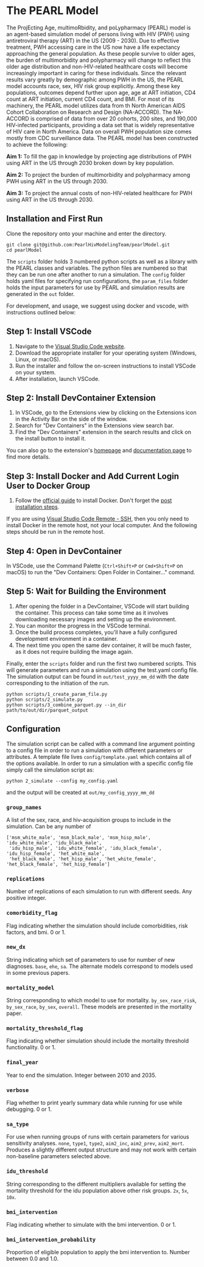 # The PEARL Model

The ProjEcting Age, multimoRbidity, and poLypharmacy (PEARL) model is an agent-based simulation model of persons living with HIV (PWH) using antiretroviral therapy (ART) in the US (2009 - 2030). Due to effective treatment, PWH accessing care in the US now have a life expectancy approaching the general population. As these people survive to older ages, the burden of multimorbidity and polypharmacy will change to reflect this older age distribution and non-HIV-related healthcare costs will become increasingly important in caring for these individuals. Since the relevant results vary greatly by demographic among PWH in the US, the PEARL model accounts race, sex, HIV risk group explicitly. Among these key populations, outcomes depend further upon age, age at ART initiation, CD4 count at ART initiation, current CD4 count, and BMI. For most of its machinery, the PEARL model utilizes data from th North American AIDS Cohort Collaboration on Research and Design (NA-ACCORD). The NA-ACCORD is comprised of data from over 20 cohorts, 200 sites, and 190,000 HIV-infected participants, providing a data set that is widely representative of HIV care in North America. Data on overall PWH population size comes mostly from CDC surveillance data. The PEARL model has been constructed to achieve the following:

**Aim 1:** To fill the gap in knowledge by projecting age distributions of PWH using ART in the US through 2030 broken down by key population.

**Aim 2:** To project the burden of multimorbidity and polypharmacy among PWH using ART in the US through 2030.

**Aim 3:** To project the annual costs of non-HIV-related healthcare for PWH using ART in the US through 2030.

## Installation and First Run

Clone the repository onto your machine and enter the directory.

```
git clone git@github.com:PearlHivModelingTeam/pearlModel.git
cd pearlModel
```
The ``scripts`` folder holds 3 numbered python scripts as well as a library with the PEARL classes and variables. The python files are numbered so that they can be run one after another to run a simulation. The ``config`` folder holds yaml files for specifying run configurations, the ``param_files`` folder holds the input parameters for use by PEARL and simulation results are generated in the ``out`` folder.

For development, and usage, we suggest using docker and vscode, with instructions outlined below:

## Step 1: Install VSCode

1. Navigate to the [Visual Studio Code website](https://code.visualstudio.com/).
2. Download the appropriate installer for your operating system (Windows, Linux, or macOS).
3. Run the installer and follow the on-screen instructions to install VSCode on your system.
4. After installation, launch VSCode.

## Step 2: Install DevContainer Extension

1. In VSCode, go to the Extensions view by clicking on the Extensions icon in the Activity Bar on the side of the window.
2. Search for "Dev Containers" in the Extensions view search bar.
3. Find the "Dev Containers" extension in the search results and click on the install button to install it.

You can also go to the extension's [homepage](https://marketplace.visualstudio.com/items?itemName=ms-vscode-remote.remote-containers) and [documentation page](https://code.visualstudio.com/docs/devcontainers/containers) to find more details.

## Step 3: Install Docker and Add Current Login User to Docker Group

1. Follow the [official guide](https://docs.docker.com/get-docker/) to install Docker. Don't forget the [post installation steps](https://docs.docker.com/engine/install/linux-postinstall/).

If you are using [Visual Studio Code Remote - SSH](https://code.visualstudio.com/docs/remote/ssh), then you only need to install Docker in the remote host, not your local computer. And the following steps should be run in the remote host.

## Step 4: Open in DevContainer

In VSCode, use the Command Palette (`Ctrl+Shift+P` or `Cmd+Shift+P` on macOS) to run the "Dev Containers: Open Folder in Container..." command.

## Step 5: Wait for Building the Environment

1. After opening the folder in a DevContainer, VSCode will start building the container. This process can take some time as it involves downloading necessary images and setting up the environment.
2. You can monitor the progress in the VSCode terminal.
3. Once the build process completes, you'll have a fully configured development environment in a container.
4. The next time you open the same dev container, it will be much faster, as it does not require building the image again.

Finally, enter the ``scripts`` folder and run the first two numbered scripts. This will generate parameters and run a simulation using the test.yaml config file. The simulation output can be found in ``out/test_yyyy_mm_dd`` with the date corresponding to the initiation of the run. 

```
python scripts/1_create_param_file.py
python scripts/2_simulate.py
python scripts/3_combine_parquet.py --in_dir path/to/out/dir/parquet_output
```

## Configuration

The simulation script can be called with a command line argument pointing to a config file in order to run a simulation with different parameters or attributes. A template file lives ``config/template.yaml`` which contains all of the options available. In order to run a simulation with a specific config file simply call the simulation script as:
```
python 2_simulate --config my_config.yaml
```
and the output will be created at ``out/my_config_yyyy_mm_dd``

### ``group_names``
A list of the sex, race, and hiv-acquisition groups to include in the simulation. Can be any number of 
```
['msm_white_male', 'msm_black_male', 'msm_hisp_male', 'idu_white_male', 'idu_black_male',
 'idu_hisp_male', 'idu_white_female', 'idu_black_female', 'idu_hisp_female', 'het_white_male',
 'het_black_male', 'het_hisp_male', 'het_white_female', 'het_black_female', 'het_hisp_female']
```

### ``replications``
Number of replications of each simulation to run with different seeds. Any positive integer.

### ``comorbidity_flag``
Flag indicating whether the simulation should include comorbidities, risk factors, and bmi. 0 or 1.

### ``new_dx``
String indicating which set of parameters to use for number of new diagnoses. ``base``, ``ehe``, ``sa``. The alternate models correspond to models used in some previous papers.

### ``mortality_model``
String corresponding to which model to use for mortality. ``by_sex_race_risk``, ``by_sex_race``, ``by_sex``, ``overall``. These models are presented in the mortality paper.

### ``mortality_threshold_flag``
Flag indicating whether simulation should include the mortality threshold functionality. 0 or 1.

### ``final_year``
Year to end the simulation. Integer between 2010 and 2035.

### ``verbose``
Flag whether to print yearly summary data while running for use while debugging. 0 or 1.

### ``sa_type``
For use when running groups of runs with certain parameters for various sensitivity analyses. ``none``, ``type1``, ``type2``, ``aim2_inc``, ``aim2_prev``, ``aim2_mort``. Produces a slightly different output structure and may not work with certain non-baseline parameters selected above.

### ``idu_threshold``
String corresponding to the different multipliers available for setting the mortality threshold for the idu population above other risk groups. ``2x``, ``5x``, ``10x``.

### ``bmi_intervention``
Flag indicating whether to simulate with the bmi intervention. 0 or 1.

### ``bmi_intervention_probability``
Proportion of eligible population to apply the bmi intervention to. Number between 0.0 and 1.0.

